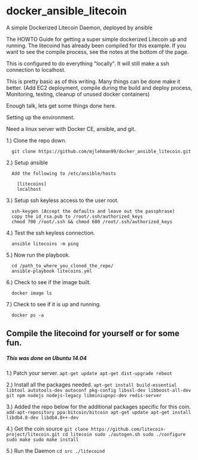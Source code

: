 # docker_ansible_litecoin
A simple Dockerized Litecoin Daemon, deployed by ansible

The HOWTO Guide for getting a super simple dockerized Litecoin up and running. The litecoind has already been compiled for this example.
If you want to see the compile process, see the notes at the bottom of the page.

This is configured to do everything "locally". It will still make a ssh connection to localhost.

This is pretty basic as of this writing. Many things can be done make it better.
(Add EC2 deployment, compile during the build and deploy process, Monitoring, testing, cleanup of unused docker containers)

Enough talk, lets get some things done here.

Setting up the environment.

Need a linux server with Docker CE, ansible, and git.

1.) Clone the repo down.

      git clone https://github.com/mjlehman99/docker_ansible_litecoin.git

2.) Setup ansible

      Add the following to /etc/ansible/hosts

        [litecoins]
        localhost

3.) Setup ssh keyless access to the user root.

      ssh-keygen (Accept the defaults and leave out the passphrase)
      copy the id_rsa.pub to /root/.ssh/authorized_keys
      chmod 700 /root/.ssh && chmod 600 /root/.ssh/authorized_keys

4.) Test the ssh keyless connection.

      ansible litecoins -m ping

5.) Now run the playbook.

      cd /path_to_where_you_cloned_the_repo/
      ansible-playbook litecoins.yml

6.) Check to see if the image built.

      docker image ls

7.) Check to see if it is up and running.

      docker ps -a




## Compile the litecoind for yourself or for some fun.
##### This was done on Ubuntu 14.04

1.) Patch your server.
      `apt-get update
      apt-get dist-upgrade
      reboot`

2.) Install all the packages needed.
      `apt-get install build-essential libtool autotools-dev autoconf pkg-config libssl-dev libboost-all-dev git npm nodejs nodejs-legacy libminiupnpc-dev redis-server`

3.) Added the repo below for the additional packages specific for this coin.
      `add-apt-repository ppa:bitcoin/bitcoin
      apt-get update
      apt-get install libdb4.8-dev libdb4.8++-dev`

4.) Get the coin source
      `git clone https://github.com/litecoin-project/litecoin.git
      cd litecoin
      sudo ./autogen.sh
      sudo ./configure
      sudo make
      sudo make install`

5.) Run the Daemon
      `cd src
      ./litecoind`

